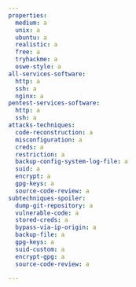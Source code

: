 ```yaml
---
properties:
  medium: a
  unix: a
  ubuntu: a
  realistic: a
  free: a
  tryhackme: a
  oswe-style: a
all-services-software:
  http: a
  ssh: a
  nginx: a
pentest-services-software:
  http: a
  ssh: a
attacks-techniques:
  code-reconstruction: a
  misconfiguration: a
  creds: a
  restriction: a
  backup-config-system-log-file: a
  suid: a
  encrypt: a
  gpg-keys: a
  source-code-review: a
subtechniques-spoiler:
  dump-git-repository: a
  vulnerable-code: a
  stored-creds: a
  bypass-via-ip-origin: a
  backup-file: a
  gpg-keys: a
  suid-custom: a
  encrypt-gpg: a
  source-code-review: a

---
```

